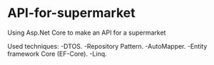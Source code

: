 # API-for-supermarket
Using Asp.Net Core to make an API for a supermarket

Used techniques:
-DTOS.
-Repository Pattern.
-AutoMapper.
-Entity framework Core (EF-Core).
-Linq.

